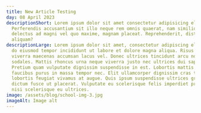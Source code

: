 ```yaml
---
title: New Article Testing
day: 08 April 2023
descriptionShort: Lorem ipsum dolor sit amet consectetur adipisicing elit.
  Perferendis accusantium sit illo neque rem omnis quaerat, nam similique vitae
  delectus ad magni vel quo maxime, magnam placeat. Reprehenderit, distinctio
  aliquam?
descriptionLarge: Lorem ipsum dolor sit amet, consectetur adipiscing elit, sed
  do eiusmod tempor incididunt ut labore et dolore magna aliqua. Risus commodo
  viverra maecenas accumsan lacus vel. Donec ultrices tincidunt arcu non
  sodales. Mattis rhoncus urna neque viverra justo nec ultrices dui sapien.
  Pretium quam vulputate dignissim suspendisse in est. Lobortis mattis aliquam
  faucibus purus in massa tempor nec. Elit ullamcorper dignissim cras tincidunt
  lobortis feugiat vivamus at augue. Quis ipsum suspendisse ultrices gravida
  dictum fusce ut placerat. Vulputate eu scelerisque felis imperdiet proin. Nisl
  nisi scelerisque eu ultrices.
image: /assets/blog/school-img-3.jpg
imageAlt: Image alt
---
```

